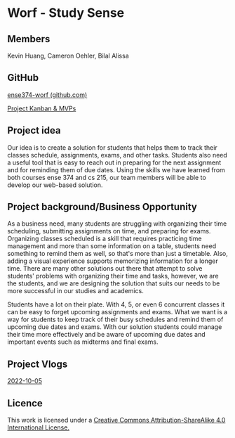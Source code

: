 # Worf - Study Sense

## Members
Kevin Huang, Cameron Oehler, Bilal Alissa

## GitHub
[ense374-worf (github.com)](https://github.com/ense374-worf)

[Project Kanban & MVPs](https://github.com/orgs/ense374-worf/projects/2)

## Project idea
Our idea is to create a solution for students that helps them to track their classes schedule, assignments, exams, and other tasks. Students also need a useful tool that is easy to reach out in preparing for the next assignment and for reminding them of due dates. Using the skills we have learned from both courses ense 374 and cs 215, our team members will be able to develop our web-based solution.

## Project background/Business Opportunity
As a business need, many students are struggling with organizing their time scheduling, submitting assignments on time, and preparing for exams. Organizing classes scheduled is a skill that requires practicing time management and more than some information on a table, students need something to remind them as well, so that's more than just a timetable. Also, adding a visual experience supports memorizing information for a longer time. There are many other solutions out there that attempt to solve students' problems with organizing their time and tasks, however, we are the students, and we are designing the solution that suits our needs to be more successful in our studies and academics.

Students have a lot on their plate. With 4, 5, or even 6 concurrent classes it can be easy to forget upcoming assignments and exams. What we want is a way for students to keep track of their busy schedules and remind them of upcoming due dates and exams. With our solution students could manage their time more effectively and be aware of upcoming due dates and important events such as midterms and final exams.

## Project Vlogs
[2022-10-05](https://youtu.be/6wL67tMxihg)


## Licence
This work is licensed under a [Creative Commons Attribution-ShareAlike 4.0 International License.](https://creativecommons.org/licenses/by-sa/4.0/)
